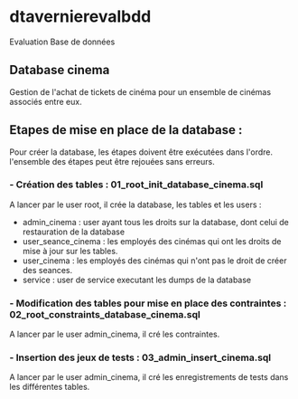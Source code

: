 # dtavernierevalbdd
Evaluation Base de données

## Database cinema

Gestion de l'achat de tickets de cinéma pour un ensemble de cinémas associés entre eux.

## Etapes de mise en place de la database :

Pour créer la database, les étapes doivent être exécutées dans l'ordre. l'ensemble des étapes peut être rejouées sans erreurs.

### - Création des tables : 01_root_init_database_cinema.sql

A lancer par le user root, il crée la database, les tables et les users :

- admin_cinema : user ayant tous les droits sur la database, dont celui de restauration de la database
- user_seance_cinema : les employés des cinémas qui ont les droits de mise à jour sur les tables.
- user_cinema : les employés des cinémas qui n'ont pas le droit de créer des seances.
- service : user de service executant les dumps de la database

### - Modification des tables pour mise en place des contraintes : 02_root_constraints_database_cinema.sql

A lancer par le user admin_cinema, il cré les contraintes.

### - Insertion des jeux de tests : 03_admin_insert_cinema.sql

A lancer par le user admin_cinema, il cré les enregistrements de tests dans les différentes tables.
